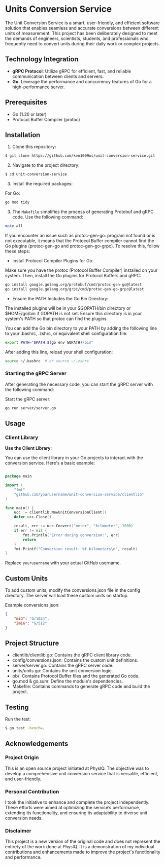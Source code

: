 # Units Conversion Service

The Unit Conversion Service is a smart, user-friendly, and efficient software solution that enables seamless and accurate conversions between different units of measurement. This project has been deliberately designed to meet the demands of engineers, scientists, students, and professionals who frequently need to convert units during their daily work or complex projects.

## Technology Integration

- **gRPC Protocol**: Utilize gRPC for efficient, fast, and reliable communication between clients and servers.
- **Go**: Leverage the performance and concurrency features of Go for a high-performance server.

## Prerequisites
- Go (1.20 or later)
- Protocol Buffer Compiler (protoc)

## Installation

1. Clone this repository:
```bash
$ git clone https://github.com/ken1009us/unit-conversion-service.git
```

2. Navigate to the project directory:

```bash
$ cd unit-conversion-service
```

3. Install the required packages:

For Go:

```bash
go mod tidy
```

3. The `Makefile` simplifies the process of generating Protobuf and gRPC code. Use the following command:

```bash
make all
```

If you encounter an issue such as protoc-gen-go: program not found or is not executable, it means that the Protocol Buffer compiler cannot find the Go plugins (protoc-gen-go and protoc-gen-go-grpc). To resolve this, follow these steps:

- Install Protocol Compiler Plugins for Go:

Make sure you have the protoc (Protocol Buffer Compiler) installed on your system. Then, install the Go plugins for Protocol Buffers and gRPC:

```bash
go install google.golang.org/protobuf/cmd/protoc-gen-go@latest
go install google.golang.org/grpc/cmd/protoc-gen-go-grpc@latest
```

- Ensure the PATH Includes the Go Bin Directory:

The installed plugins will be in your $GOPATH/bin directory or $HOME/go/bin if GOPATH is not set. Ensure this directory is in your system's PATH so that protoc can find the plugins.

You can add the Go bin directory to your PATH by adding the following line to your .bashrc, .zshrc, or equivalent shell configuration file:

```bash
export PATH="$PATH:$(go env GOPATH)/bin"
```

After adding this line, reload your shell configuration:

```bash
source ~/.bashrc  # or source ~/.zshrc
```

### Starting the gRPC Server

After generating the necessary code, you can start the gRPC server with the following command:

Start the gRPC server:

```bash
go run server/server.go
```

## Usage

### Client Library

**Use the Client Library**:

You can use the client library in your Go projects to interact with the conversion service. Here's a basic example:

```go

package main

import (
    "fmt"
    "github.com/yourusername/unit-conversion-service/clientlib"
)

func main() {
    ucc := clientlib.NewUnitConversionClient()
    defer ucc.Close()

    result, err := ucc.Convert("meter", "kilometer", 1000)
    if err != nil {
        fmt.Println("Error during conversion:", err)
        return
    }
    fmt.Printf("Conversion result: %f kilometers\n", result)
}

```

Replace `yourusername` with your actual GitHub username.

## Custom Units

To add custom units, modify the conversions.json file in the config directory. The server will load these custom units on startup.

Example conversions.json:

```json
{
    "miG": "G/1024",
    "2miG": "G/512"
}
```

## Project Structure

- clientlib/clientlib.go: Contains the gRPC client library code.
- config/conversions.json: Contains the custom unit definitions.
- server/server.go: Contains the gRPC server code.
- units/units.go: Contains the unit conversion logic.
- pb/: Contains Protocol Buffer files and the generated Go code.
- go.mod & go.sum: Define the module's dependencies.
- Makefile: Contains commands to generate gRPC code and build the project.

## Testing

Run the test:

```bash
$ go test -bench=.
```

## Acknowledgements

### Project Origin

This is an open source project initiated at PhysIQ. The objective was to develop a comprehensive unit conversion service that is versatile, efficient, and user-friendly.

### Personal Contribution
I took the initiative to enhance and complete the project independently. These efforts were aimed at optimizing the service’s performance, extending its functionality, and ensuring its adaptability to diverse unit conversion needs.

### Disclaimer
This project is a new version of the original code and does not represent the entirety of the work done at PhysIQ. It is a demonstration of my individual contributions and enhancements made to improve the project's functionality and performance.
